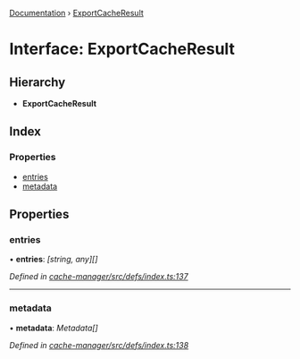 [Documentation](../README.md) › [ExportCacheResult](exportcacheresult.md)

# Interface: ExportCacheResult

## Hierarchy

* **ExportCacheResult**

## Index

### Properties

* [entries](exportcacheresult.md#entries)
* [metadata](exportcacheresult.md#metadata)

## Properties

###  entries

• **entries**: *[string, any][]*

*Defined in [cache-manager/src/defs/index.ts:137](https://github.com/badbatch/graphql-box/blob/72586b55/packages/cache-manager/src/defs/index.ts#L137)*

___

###  metadata

• **metadata**: *Metadata[]*

*Defined in [cache-manager/src/defs/index.ts:138](https://github.com/badbatch/graphql-box/blob/72586b55/packages/cache-manager/src/defs/index.ts#L138)*
